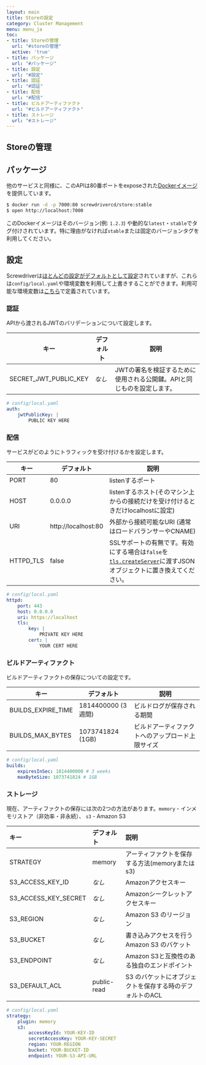 ```yaml
---
layout: main
title: Storeの設定
category: Cluster Management
menu: menu_ja
toc:
- title: Storeの管理
  url: "#storeの管理"
  active: 'true'
- title: パッケージ
  url: "#パッケージ"
- title: 設定
  url: "#設定"
- title: 認証
  url: "#認証"
- title: 配信
  url: "#配信"
- title: ビルドアーティファクト
  url: "#ビルドアーティファクト"
- title: ストレージ
  url: "#ストレージ"
---
```


## Storeの管理

## パッケージ

他のサービスと同様に、このAPIは80番ポートをexposeされた[Dockerイメージ](https://hub.docker.com/r/screwdrivercd/store/)を提供しています。

```bash
$ docker run -d -p 7000:80 screwdrivercd/store:stable
$ open http://localhost:7000
```

このDockerイメージはそのバージョン(例: `1.2.3`) や動的な`latest`・`stable`でタグ付けされています。特に理由がなければ`stable`または固定のバージョンタグを利用してください。

## 設定

Screwdriverは[ほとんどの設定がデフォルトとして設定](https://github.com/screwdriver-cd/store/blob/master/config/default.yaml)されていますが、これらは`config/local.yaml`や環境変数を利用して上書きすることができます。利用可能な環境変数は[こちら](https://github.com/screwdriver-cd/store/blob/master/config/custom-environment-variables.yaml)で定義されています。

### 認証

APIから渡されるJWTのバリデーションについて設定します。

キー | デフォルト | 説明
--- | --- | ---
SECRET_JWT_PUBLIC_KEY | *なし* | JWTの署名を検証するために使用される公開鍵。APIと同じものを設定します。

```yaml
# config/local.yaml
auth:
    jwtPublicKey: |
        PUBLIC KEY HERE
```

### 配信

サービスがどのようにトラフィックを受け付けるかを設定します。

キー | デフォルト | 説明
--- | --- | ---
PORT | 80 | listenするポート
HOST | 0.0.0.0 | listenするホスト(そのマシン上からの接続だけを受け付けるときだけlocalhostに設定)
URI | http://localhost:80 | 外部から接続可能なURI (通常はロードバランサーやCNAME)
HTTPD_TLS | false | SSLサポートの有無です。有効にする場合は`false`を[`tls.createServer`](https://nodejs.org/api/tls.html#tls_tls_createserver_options_secureconnectionlistener)に渡すJSONオブジェクトに置き換えてください。

```yaml
# config/local.yaml
httpd:
    port: 443
    host: 0.0.0.0
    uri: https://localhost
    tls:
        key: |
            PRIVATE KEY HERE
        cert: |
            YOUR CERT HERE
```

### ビルドアーティファクト

ビルドアーティファクトの保存についての設定です。

キー | デフォルト | 説明
--- | --- | ---
BUILDS_EXPIRE_TIME | 1814400000 (3週間) | ビルドログが保存される期間
BUILDS_MAX_BYTES | 1073741824 (1GB) | ビルドアーティファクトへのアップロード上限サイズ

```yaml
# config/local.yaml
builds:
    expiresInSec: 1814400000 # 3 weeks
    maxByteSize: 1073741824 # 1GB
```

### ストレージ

現在、アーティファクトの保存には次の2つの方法があります。`memory` - インメモリストア（非効率・非永続）、 `s3` - Amazon S3

| キー                 | デフォルト  | 説明                                                     |
|:---------------------|:------------|:---------------------------------------------------------|
| STRATEGY             | memory      | アーティファクトを保存する方法(memoryまたはs3)           |
| S3_ACCESS_KEY_ID     | *なし*      | Amazonアクセスキー                                       |
| S3_ACCESS_KEY_SECRET | *なし*      | Amazonシークレットアクセスキー                           |
| S3_REGION            | *なし*      | Amazon S3 のリージョン                                   |
| S3_BUCKET            | *なし*      | 書き込みアクセスを行うAmazon S3 のバケット               |
| S3_ENDPOINT          | *なし*      | Amazon S3と互換性のある独自のエンドポイント              |
| S3_DEFAULT_ACL       | public-read | S3 のバケットにオブジェクトを保存する時のデフォルトのACL |

```yaml
# config/local.yaml
strategy:
    plugin: memory
    s3:
        accessKeyId: YOUR-KEY-ID
        secretAccessKey: YOUR-KEY-SECRET
        region: YOUR-REGION
        bucket: YOUR-BUCKET-ID
        endpoint: YOUR-S3-API-URL
```
